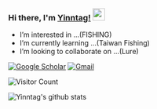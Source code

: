 <!---
yinntag/yinntag is a ✨ special ✨ repository because its `README.md` (this file) appears on your GitHub profile.
You can click the Preview link to take a look at your changes.
--->


### Hi there, I'm [Yinntag!](http://yinntag.github.io/) <img src="https://media.giphy.com/media/hvRJCLFzcasrR4ia7z/giphy.gif" width="25px">
- I’m interested in ...(FISHING)
- I’m currently learning ...(Taiwan Fishing)
- I’m looking to collaborate on ...(Lure)

[![Google Scholar](https://img.shields.io/badge/-Google%20Scholar-blue?labelColor=ffffff&style=flat&logo=Google%20Scholar&logoColor=blue)](https://scholar.google.com/citations?user=ZsOHLZkAAAAJ&hl=zh-CN&authuser=1)
[![Gmail](https://img.shields.io/badge/-Gmail-red?labelColor=ffffff&style=flat&logo=Gmail&logoColor=red)](mailto:yinntag@gmail.com)
<br/>


![Visitor Count](https://profile-counter.glitch.me/yinntag/count.svg)

![Yinntag's github stats](https://github-readme-stats.vercel.app/api?username=yinntag&show_icons=true&title_color=fff&icon_color=7510F7&text_color=daf7dc&bg_color=151515)
